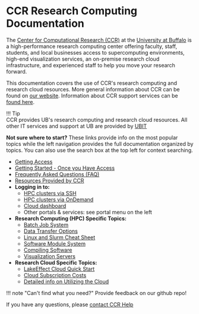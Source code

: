 # CCR Research Computing Documentation

The [Center for Computational Research (CCR)](https://buffalo.edu/ccr) at the [University at Buffalo](https://buffalo.edu) is a high-performance research computing center offering faculty, staff, students, and local businesses access to supercomputing environments, high-end visualization services, an on-premise research cloud infrastructure, and experienced staff to help you move your research forward.  

This documentation covers the use of CCR's research computing and research cloud resources. More general information about CCR can be found on [our website](https://buffalo.edu/ccr).  Information about CCR support services can be [found here](help.md).   

!!! Tip   
    CCR provides UB's research computing and research cloud resources. All other IT services and support at UB are provided by [UBIT](https://buffalo.edu/ubit)  

**Not sure where to start?** These links provide info on the most popular topics while the left navigation provides the full documentation organized by topics.  You can also use the search box at the top left for context searching.  

- [Getting Access](getting-access.md)  
- [Getting Started - Once you Have Access](getting-started.md)  
- [Frequently Asked Questions (FAQ)](faq.md)  
- [Resources Provided by CCR](getting-started.md#computing-resources-at-ccr)
- **Logging in to:**
    - [HPC clusters via SSH](hpc/login.md)  
    - [HPC clusters via OnDemand](portals/ood.md)  
    - [Cloud dashboard](cloud/using.md)  
    - Other portals & services: see portal menu on the left  
- **Research Computing (HPC) Specific Topics:**  
    - [Batch Job System](hpc/jobs.md)  
    - [Data Transfer Options](hpc/data-transfer.md)  
    - [Linux and Slurm Cheat Sheet](https://buffalo.box.com/s/nqj3neyt2w1dtb3gix6zxqx5gcc9x30n)  
    - [Software Module System](software/modules.md)  
    - [Compiling Software](software/building.md)  
    - [Visualization Servers](hpc/viz.md)  
- **Research Cloud Specific Topics:**  
    - [LakeEffect Cloud Quick Start](cloud/lake-effect.md#lakeeffect-quick-start)  
    - [Cloud Subscription Costs](cloud/lake-effect.md#subscriptions)  
    - [Detailed info on Utilizing the Cloud](cloud/using.md)  


!!! note "Can't find what you need?"
    Provide feedback on our github repo!

If you have any questions, please [contact CCR Help](help.md)
